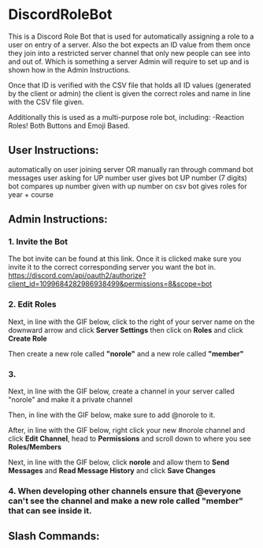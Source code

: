 # DiscordRoleBot
This is a Discord Role Bot that is used for automatically assigning a role to a user on entry of a server. 
Also the bot expects an ID value from them once they join into a restricted server channel that only new people can see into and out of. Which is something a server Admin will require to set up and is shown how in the Admin Instructions.

Once that ID is verified with the CSV file that holds all ID values (generated by the client or admin) the client is given the correct roles and name in line with the CSV file given.

Additionally this is used as a multi-purpose role bot, including:
-Reaction Roles! Both Buttons and Emoji Based.


## User Instructions:
automatically on user joining server OR manually ran through command
bot messages user asking for UP number
user gives bot UP number (7 digits)
bot compares up number given with up number on csv
bot gives roles for year + course

## Admin Instructions:
### 1. Invite the Bot
The bot invite can be found at this link. Once it is clicked make sure you invite it to the correct corresponding server you want the bot in.
https://discord.com/api/oauth2/authorize?client_id=1099684282986938499&permissions=8&scope=bot

### 2. Edit Roles
Next, in line with the GIF below, click to the right of your server name on the downward arrow and click **Server Settings** then click on **Roles** and click **Create Role**

Then create a new role called **"norole"** and a new role called **"member"**

### 3. 

Next, in line with the GIF below, create a channel in your server called "norole" and make it a private channel 

Then, in line with the GIF below, make sure to add @norole to it.

After, in line with the GIF below, right click your new #norole channel and click **Edit Channel**, head to **Permissions** and scroll down to where you see **Roles/Members**

Next, in line with the GIF below, click **norole** and allow them to **Send Messages** and **Read Message History** and click **Save Changes**

### 4. When developing other channels ensure that @everyone can't see the channel and make a new role called "member" that can see inside it.

## Slash Commands: